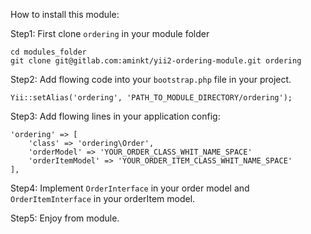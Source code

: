 How to install this module:


Step1: First clone `ordering` in your module folder
```
cd modules_folder
git clone git@gitlab.com:aminkt/yii2-ordering-module.git ordering
```

Step2: Add flowing code into your `bootstrap.php` file in your project.
```
Yii::setAlias('ordering', 'PATH_TO_MODULE_DIRECTORY/ordering');
```

Step3: Add flowing lines in your application config:

```
'ordering' => [
    'class' => 'ordering\Order',
    'orderModel' => 'YOUR_ORDER_CLASS_WHIT_NAME_SPACE'
    'orderItemModel' => 'YOUR_ORDER_ITEM_CLASS_WHIT_NAME_SPACE'
],
```

Step4: Implement `OrderInterface` in your order model and `OrderItemInterface` in your orderItem model.

Step5: Enjoy from module.